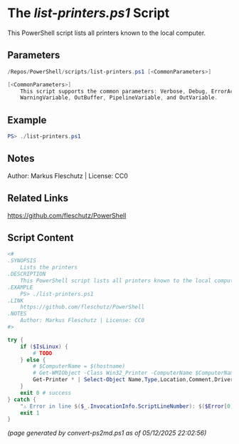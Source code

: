 The *list-printers.ps1* Script
===========================

This PowerShell script lists all printers known to the local computer.

Parameters
----------
```powershell
/Repos/PowerShell/scripts/list-printers.ps1 [<CommonParameters>]

[<CommonParameters>]
    This script supports the common parameters: Verbose, Debug, ErrorAction, ErrorVariable, WarningAction, 
    WarningVariable, OutBuffer, PipelineVariable, and OutVariable.
```

Example
-------
```powershell
PS> ./list-printers.ps1

```

Notes
-----
Author: Markus Fleschutz | License: CC0

Related Links
-------------
https://github.com/fleschutz/PowerShell

Script Content
--------------
```powershell
<#
.SYNOPSIS
	Lists the printers 
.DESCRIPTION
	This PowerShell script lists all printers known to the local computer.
.EXAMPLE
	PS> ./list-printers.ps1
.LINK
	https://github.com/fleschutz/PowerShell
.NOTES
	Author: Markus Fleschutz | License: CC0
#>

try {
	if ($IsLinux) {
		# TODO
	} else {
		# $ComputerName = $(hostname)
		# Get-WMIObject -Class Win32_Printer -ComputerName $ComputerName | Format-Table
		Get-Printer * | Select-Object Name,Type,Location,Comment,DriverName,PrinterStatus | Format-Table -autoSize
	}
	exit 0 # success
} catch {
	"⚠️ Error in line $($_.InvocationInfo.ScriptLineNumber): $($Error[0])"
	exit 1
}
```

*(page generated by convert-ps2md.ps1 as of 05/12/2025 22:02:56)*
